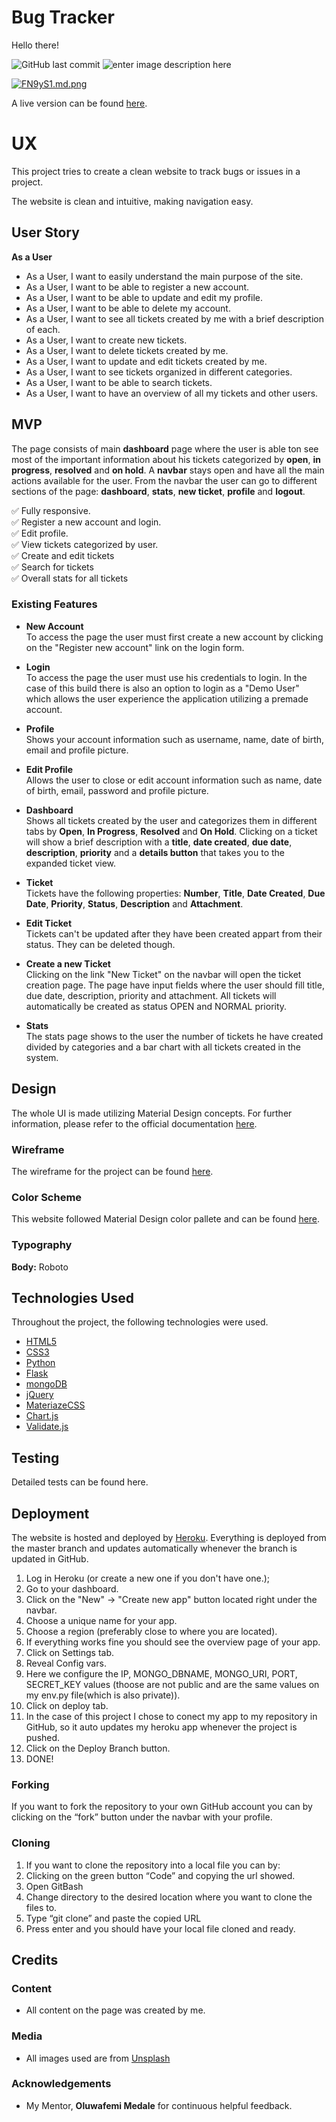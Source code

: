 
# Bug Tracker

Hello there!

![GitHub last commit](https://img.shields.io/github/last-commit/thiagohardt/bug-tracker?style=for-the-badge) ![enter image description here](https://img.shields.io/github/languages/count/thiagohardt/bug-tracker?style=for-the-badge)
 
[![FN9yS1.md.png](https://iili.io/FN9yS1.md.png)](https://freeimage.host/i/FN9yS1)

A live version can be found [here](https://bug-tracker-hardt.herokuapp.com/).

# UX

This project tries to create a clean website to track bugs or issues in a project.

The website is clean and intuitive, making navigation easy. 

## User Story

 **As a User**
 - As a User, I want to easily understand the main purpose of the site.
 - As a User, I want to be able to register a new account.
 - As a User, I want to be able to update and edit my profile.
 - As a User, I want to be able to delete my account.
 - As a User, I want to see all tickets created by me with a brief description of each.
 - As a User, I want to create new tickets.
 - As a User, I want to delete tickets created by me.
 - As a User, I want to update and edit tickets created by me.
 - As a User, I want to see tickets organized in different categories.
 - As a User, I want to be able to search tickets.
 - As a User, I want to have an overview of all my tickets and other users.  

## MVP
The page consists of main **dashboard** page where the user is able ton see most of the important information about his tickets categorized by **open**, **in progress**, **resolved** and **on hold**.
A **navbar** stays open and have all the main actions available for the user. From the navbar the user can go to different sections of the page: **dashboard**, **stats**, **new ticket**, **profile** and **logout**.
  

✅ Fully responsive.<br>
✅ Register a new account and login.<br>
✅ Edit profile. <br>
✅ View tickets categorized by user. <br>
✅ Create and edit tickets <br>
✅ Search for tickets <br>
✅ Overall stats for all tickets <br>


### Existing Features

- **New Account** <br>
To access the page the user must first create a new account by clicking on the "Register new account" link on the login form. 

- **Login** <br>
To access the page the user must use his credentials to login. In the case of this build there is also an option to login as a "Demo User" which allows the user experience the application utilizing a premade account. 

- **Profile** <br>
Shows your account information such as username, name, date of birth, email and profile picture.

- **Edit Profile** <br>
Allows the user to close or edit account information such as name, date of birth, email, password and profile picture.

- **Dashboard** <br>
Shows all tickets created by the user and categorizes them in different tabs by **Open**, **In Progress**, **Resolved** and **On Hold**. Clicking on a ticket will show a brief description with a **title**, **date created**, **due date**, **description**, **priority** and a **details button** that takes you to the expanded ticket view.

- **Ticket** <br>
Tickets have the following properties: **Number**, **Title**, **Date Created**, **Due Date**, **Priority**, **Status**, **Description** and **Attachment**.

- **Edit Ticket** <br>
Tickets can't be updated after they have been created appart from their status. They can be deleted though.

- **Create a new Ticket** <br>
Clicking on the link "New Ticket" on the navbar will open the ticket creation page. The page have input fields where the user should fill title, due date, description, priority and attachment. All tickets will automatically be created as status OPEN and NORMAL priority.

- **Stats** <br>
The stats page shows to the user the number of tickets he have created divided by categories and a bar chart with all tickets created in the system.


## Design
The whole UI is made utilizing Material Design concepts. For further information, please refer to the official documentation [here](https://material.io/).

### Wireframe
The wireframe for the project can be found [here](https://www.figma.com/file/rLIvFPJnckXF6UsNmM5zhQ/Bug-Tracker-Wireframe?node-id=101%3A5630).

### Color Scheme
This website followed Material Design color pallete and can be found
[here](https://material.io/design/color/the-color-system.html#tools-for-picking-colors).

### Typography

**Body:** Roboto<br>


## Technologies Used

Throughout the project, the following technologies were used.

- [HTML5](https://developer.mozilla.org/en-US/docs/Web/Guide/HTML/HTML5)
- [CSS3](https://developer.mozilla.org/en-US/docs/Archive/CSS3)
- [Python](https://www.python.org/)
- [Flask](https://flask.palletsprojects.com/en/1.1.x/)
- [mongoDB](https://www.mongodb.com/)
- [jQuery](https://jquery.com/)
- [MateriazeCSS](https://materializecss.com/)
- [Chart.js](https://www.chartjs.org/)
- [Validate.js](https://validatejs.org/)
	 

## Testing
Detailed tests can be found here. 

## Deployment

The website is hosted and deployed by [Heroku](https://www.heroku.com/home).
Everything is deployed from the master branch and updates automatically whenever the branch is updated in GitHub.

1.  Log in Heroku (or create a new one if you don't have one.);
2.  Go to your dashboard.
3.  Click on the "New"  -> "Create new app" button located right under the navbar.
4.  Choose a unique name for your app.
5.  Choose a region (preferably close to where you are located).
6.  If everything works fine you should see the overview page of your app.
7.  Click on Settings tab.
8.  Reveal Config vars.
9.  Here we configure the IP, MONGO_DBNAME, MONGO_URI, PORT, SECRET_KEY values (thoose are  not public and are the same values on my env.py file(which is also private)).
10. Click on deploy tab.
11. In the case of this project I chose to conect my app to my repository in GitHub, so it auto updates my heroku app whenever the project is pushed. 
12. Click on the Deploy Branch button. 
13. DONE!

### Forking
If you want to fork the repository to your own GitHub account you can by clicking on the “fork” button under the navbar with your profile.

### Cloning

 1. If you want to clone the repository into a local file you can by:
 2. Clicking on the green button “Code” and copying the url showed.
 3. Open GitBash
 4. Change directory to the desired location where you want to clone the
    files to.
 5. Type “git clone” and paste the copied URL
 6. Press enter and you should have your local file cloned and ready.

## Credits

### Content

- All content on the page was created by me. 

### Media

- All images used are from [Unsplash ](https://unsplash.com/photos/k0KRNtqcjfw)

### Acknowledgements

-   My Mentor, **Oluwafemi Medale** for continuous helpful feedback.
